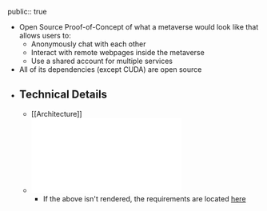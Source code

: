 public:: true

- Open Source Proof-of-Concept of what a metaverse would look like that allows users to:
	- Anonymously chat with each other
	- Interact with remote webpages inside the metaverse
	- Use a shared account for multiple services
- All of its dependencies (except CUDA) are open source
- ## Technical Details
	- [[Architecture]]
	- ![Requirements and formal specification (In Spanish)](../assets/Documento_Final_1707322895598_0.pdf)
		- If the above isn't rendered, the requirements are located [here](https://github.com/MisterChief53/Metapulse-wiki/blob/master/assets/Documento_Final_1707322895598_0.pdf)